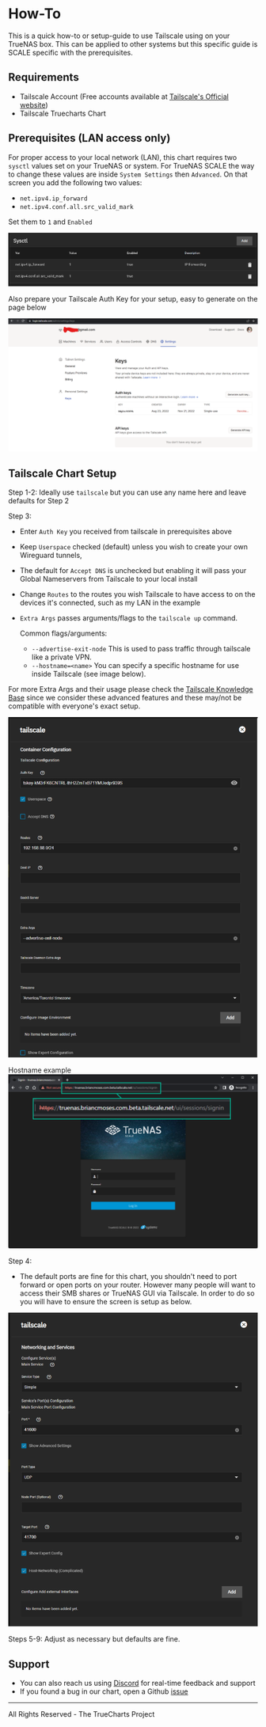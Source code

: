 # How-To

This is a quick how-to or setup-guide to use Tailscale using on your TrueNAS box.
This can be applied to other systems but this specific guide is SCALE specific with the prerequisites.

## Requirements

- Tailscale Account (Free accounts available at [Tailscale's Official website](https://www.tailscale.com))
- Tailscale Truecharts Chart

## Prerequisites (LAN access only)

For proper access to your local network (LAN), this chart requires two `sysctl` values set on your TrueNAS or system.
For TrueNAS SCALE the way to change these values are inside `System Settings` then `Advanced`.
On that screen you add the following two values:

- `net.ipv4.ip_forward`
- `net.ipv4.conf.all.src_valid_mark`

Set them to `1` and `Enabled`

![sysctl](img/Sysctl.png)

Also prepare your Tailscale Auth Key for your setup, easy to generate on the page below

![tailscale-auth-key](img/How-To-Image-1.png)

## Tailscale Chart Setup

Step 1-2: Ideally use `tailscale` but you can use any name here and leave defaults for Step 2

Step 3:

- Enter `Auth Key` you received from tailscale in prerequisites above
- Keep `Userspace` checked (default) unless you wish to create your own Wireguard tunnels,
- The default for `Accept DNS` is unchecked but enabling it will pass your Global Nameservers from Tailscale to your local install
- Change `Routes` to the routes you wish Tailscale to have access to on the devices it's connected, such as my LAN in the example
- `Extra Args` passes arguments/flags to the `tailscale up` command.

  Common flags/arguments:

  - `--advertise-exit-node`
    This is used to pass traffic through tailscale like a private VPN.
  - `--hostname=<name>`
    You can specify a specific hostname for use inside Tailscale (see image below).

For more Extra Args and their usage please check the [Tailscale Knowledge Base](https://tailscale.com/kb/1080/cli/#up)
since we consider these advanced features and these may/not be compatible with everyone's exact setup.

![tailscale-step-3](img/How-To-Image-2.png)

Hostname example
![hostname-example](img/Hostname.png)

Step 4:

- The default ports are fine for this chart, you shouldn't need to port forward or open ports on your router. However many people will want to access their SMB shares or TrueNAS GUI via Tailscale. In order to do so you will have to ensure the screen is setup as below.

![tailscale-step-4](img/How-To-Image-3.png)

Steps 5-9: Adjust as necessary but defaults are fine.

## Support

- You can also reach us using [Discord](https://discord.gg/tVsPTHWTtr) for real-time feedback and support
- If you found a bug in our chart, open a Github [issue](https://github.com/truecharts/apps/issues/new/choose)

---

All Rights Reserved - The TrueCharts Project
